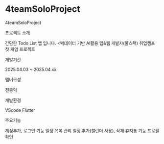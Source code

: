 # 4teamSoloProject
4teamSoloProject

프로젝트 소개

간단한 Todo List 앱 입니다.
<빅데이터 기반 AI활용 앱&웹 개발자(풀스택) 취업캠프 첫 개임 프로젝트





개발기간


2025.04.03 ~ 2025.04.xx






멤버구성


전종익






개발환경


VScode
Flutter






주요기능


계정추가, 로그인 기능
일정 목록 관리
일정 추가(캘린더 사용), 삭제
휴지통 기능
프로필 확인
